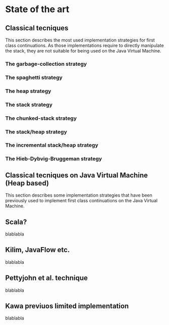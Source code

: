 # State of the art

## Classical tecniques
This section describes the most used implementation strategies for first class continuations. As those implementations require to directly manipulate the stack, they are not suitable for being used on the Java Virtual Machine.

### The garbage-collection strategy

### The spaghetti strategy

### The heap strategy

### The stack strategy

### The chunked-stack strategy

### The stack/heap strategy

### The incremental stack/heap strategy

### The Hieb-Dybvig-Bruggeman strategy

## Classical tecniques on Java Virtual Machine (Heap based)
This section describes some implementation strategies that have been previously used to implement first class continuations on the Java Virtual Machine.

## Scala?
blablabla

## Kilim, JavaFlow etc.
blablabla

## Pettyjohn et al. technique
blablabla

## Kawa previuos limited implementation
blablabla
